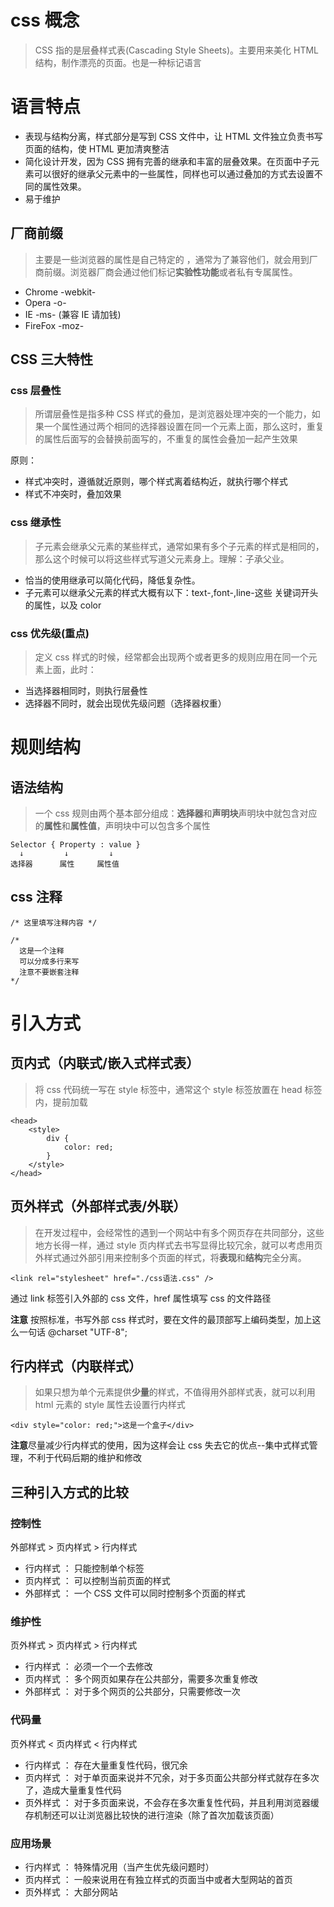 # css 概念

> CSS 指的是层叠样式表(Cascading Style Sheets)。主要用来美化 HTML 结构，制作漂亮的页面。也是一种标记语言

# 语言特点

- 表现与结构分离，样式部分是写到 CSS 文件中，让 HTML 文件独立负责书写页面的结构，使 HTML 更加清爽整洁
- 简化设计开发，因为 CSS 拥有完善的继承和丰富的层叠效果。在页面中子元素可以很好的继承父元素中的一些属性，同样也可以通过叠加的方式去设置不同的属性效果。
- 易于维护

## 厂商前缀

> 主要是一些浏览器的属性是自己特定的 ，通常为了兼容他们，就会用到厂商前缀。浏览器厂商会通过他们标记**实验性功能**或者私有专属属性。

- Chrome -webkit-
- Opera -o-
- IE -ms- (兼容 IE 请加钱)
- FireFox -moz-

## CSS 三大特性

### css 层叠性

> 所谓层叠性是指多种 CSS 样式的叠加，是浏览器处理冲突的一个能力，如果一个属性通过两个相同的选择器设置在同一个元素上面，那么这时，重复的属性后面写的会替换前面写的，不重复的属性会叠加一起产生效果

原则：

- 样式冲突时，遵循就近原则，哪个样式离着结构近，就执行哪个样式
- 样式不冲突时，叠加效果

### css 继承性

> 子元素会继承父元素的某些样式，通常如果有多个子元素的样式是相同的，那么这个时候可以将这些样式写道父元素身上。理解：子承父业。

- 恰当的使用继承可以简化代码，降低复杂性。
- 子元素可以继承父元素的样式大概有以下：text-,font-,line-这些 关键词开头的属性，以及 color

### css 优先级(重点)

> 定义 css 样式的时候，经常都会出现两个或者更多的规则应用在同一个元素上面，此时：

- 当选择器相同时，则执行层叠性
- 选择器不同时，就会出现优先级问题（选择器权重）

# 规则结构

## 语法结构

> 一个 css 规则由两个基本部分组成：**选择器**和**声明块**声明块中就包含对应的**属性**和**属性值**，声明块中可以包含多个属性

```
Selector { Property : value }
  ↓         ↓         ↓
选择器      属性     属性值
```

## css 注释

```
/* 这里填写注释内容 */

/*
  这是一个注释
  可以分成多行来写
  注意不要嵌套注释
*/
```

# 引入方式

## 页内式（内联式/嵌入式样式表）

> 将 css 代码统一写在 style 标签中，通常这个 style 标签放置在 head 标签内，提前加载

```
<head>
    <style>
        div {
            color: red;
        }
    </style>
</head>
```

## 页外样式（外部样式表/外联）

> 在开发过程中，会经常性的遇到一个网站中有多个网页存在共同部分，这些地方长得一样，通过 style 页内样式去书写显得比较冗余，就可以考虑用页外样式通过外部引用来控制多个页面的样式，将**表现**和**结构**完全分离。

```
<link rel="stylesheet" href="./css语法.css" />
```

通过 link 标签引入外部的 css 文件，href 属性填写 css 的文件路径

**注意**
按照标准，书写外部 css 样式时，要在文件的最顶部写上编码类型，加上这么一句话 @charset "UTF-8";

## 行内样式（内联样式）

> 如果只想为单个元素提供**少量**的样式，不值得用外部样式表，就可以利用 html 元素的 style 属性去设置行内样式

```
<div style="color: red;">这是一个盒子</div>
```

**注意**尽量减少行内样式的使用，因为这样会让 css 失去它的优点--集中式样式管理，不利于代码后期的维护和修改

## 三种引入方式的比较

### 控制性

外部样式 > 页内样式 > 行内样式

- 行内样式 ： 只能控制单个标签
- 页内样式 ： 可以控制当前页面的样式
- 外部样式 ： 一个 CSS 文件可以同时控制多个页面的样式

### 维护性

页外样式 > 页内样式 > 行内样式

- 行内样式 ： 必须一个一个去修改
- 页内样式 ： 多个网页如果存在公共部分，需要多次重复修改
- 外部样式 ： 对于多个网页的公共部分，只需要修改一次

### 代码量

页外样式 < 页内样式 < 行内样式

- 行内样式 ： 存在大量重复性代码，很冗余
- 页内样式 ： 对于单页面来说并不冗余，对于多页面公共部分样式就存在多次了，造成大量重复性代码
- 页外样式 ： 对于多页面来说，不会存在多次重复性代码，并且利用浏览器缓存机制还可以让浏览器比较快的进行渲染（除了首次加载该页面）

### 应用场景

- 行内样式 ： 特殊情况用（当产生优先级问题时）
- 页内样式 ： 一般来说用在有独立样式的页面当中或者大型网站的首页
- 页外样式 ： 大部分网站
